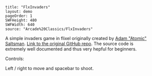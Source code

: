 ```
title: "FlxInvaders"
layout: demo
pageOrder: 1
SWFHeight: 480
SWFWidth: 640
source: "Arcade%20Classics/FlxInvaders"
```

A simple invaders game in flixel originally created by [Adam "Atomic" Saltsman](https://twitter.com/ADAMATOMIC).&nbsp;[Link to the original GitHub repo](https://github.com/AdamAtomic/Flx-Invaders). The source code is extremely&nbsp;well documented and thus very hepful for beginners.

Controls:

Left / right to move and spacebar to shoot.